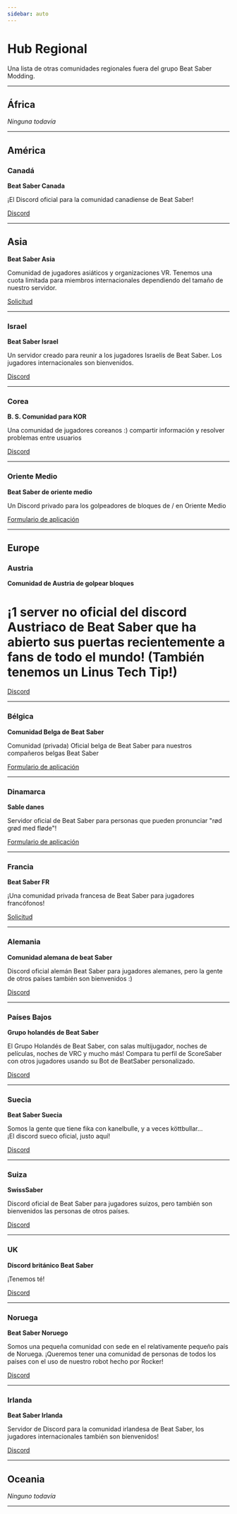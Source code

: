 ```yaml
---
sidebar: auto
---
```


# Hub Regional

Una lista de otras comunidades regionales fuera del grupo Beat Saber Modding.

---

## África

*Ninguna todavía*

---

## América

### Canadá

**Beat Saber Canada**

¡El Discord oficial para la comunidad canadiense de Beat Saber!

[Discord](https://discord.gg/vvq7wX3)

---

## Asia

**Beat Saber Asia**

Comunidad de jugadores asiáticos y organizaciones VR. Tenemos una cuota limitada para miembros internacionales dependiendo del tamaño de nuestro servidor.

[Solicitud](https://forms.gle/Ga3jWoCkugPBD6BZ6)

---

### Israel
**Beat Saber Israel**

Un servidor creado para reunir a los jugadores Israelís de Beat Saber. Los jugadores internacionales son bienvenidos.

[Discord](https://discord.gg/HHH7sK8)

---

### Corea
**B. S. Comunidad para KOR**

Una comunidad de jugadores coreanos :) compartir información y resolver problemas entre usuarios

[Discord](https://discord.gg/SEFBZrG)

---

### Oriente Medio

**Beat Saber de oriente medio**

Un Discord privado para los golpeadores de bloques de / en Oriente Medio

[Formulario de aplicación](http://bit.ly/BSME_Application)

---

## Europe

### Austria

**Comunidad de Austria de golpear bloques**

# ¡1 server no oficial del discord Austriaco de Beat Saber que ha abierto sus puertas recientemente a fans de todo el mundo! (También tenemos un Linus Tech Tip!)

[Discord](https://discord.gg/TvRkNY2)

---

### Bélgica

**Comunidad Belga de Beat Saber**

Comunidad (privada) Oficial belga de Beat Saber para nuestros compañeros belgas Beat Saber

[Formulario de aplicación](https://forms.gle/26VXi4HmnZnDoPZN7)

---

### Dinamarca

**Sable danes**

Servidor oficial de Beat Saber para personas que pueden pronunciar "rød grød med fløde"!

[Formulario de aplicación](https://forms.gle/AhgBFSK7RnRDDMHa9)

---

### Francia

**Beat Saber FR**

¡Una comunidad privada francesa de Beat Saber para jugadores francófonos!

[Solicitud](https://docs.google.com/forms/d/1Ro79QYJ83gAsT6m_hpRgCNyhKNZDlEiZJ3oSh5mwTG4)

---

### Alemania

**Comunidad alemana de beat Saber**

Discord oficial alemán Beat Saber para jugadores alemanes, pero la gente de otros países también son bienvenidos :)

[Discord](https://discord.gg/y4G6ruN)

---

### Países Bajos

**Grupo holandés de Beat Saber**

El Grupo Holandés de Beat Saber, con salas multijugador, noches de películas, noches de VRC y mucho más! Compara tu perfil de ScoreSaber con otros jugadores usando su Bot de BeatSaber personalizado.

[Discord](https://discord.gg/sDa7xrE)

---

### Suecia

**Beat Saber Suecia**

Somos la gente que tiene fika con kanelbulle, y a veces köttbullar...  
¡El discord sueco oficial, justo aquí!

[Discord](https://discord.gg/9HavEGBzZz)

---

### Suiza

**SwissSaber**

Discord oficial de Beat Saber para jugadores suizos, pero también son bienvenidos las personas de otros países.

[Discord](https://discord.gg/eV6SUUF)

---

### UK

**Discord británico Beat Saber**

¡Tenemos té!

[Discord](https://discord.gg/FC2pzeN)

---

### Noruega
**Beat Saber Noruego**

Somos una pequeña comunidad con sede en el relativamente pequeño país de Noruega. ¡Queremos tener una comunidad de personas de todos los países con el uso de nuestro robot hecho por Rocker!

[Discord](https://discord.gg/nZuY3yM)

---

### Irlanda
**Beat Saber Irlanda**

Servidor de Discord para la comunidad irlandesa de Beat Saber, los jugadores internacionales también son bienvenidos!

[Discord](https://discord.gg/uKQzjRQ)

---

## Oceania

*Ninguno todavía*

---
